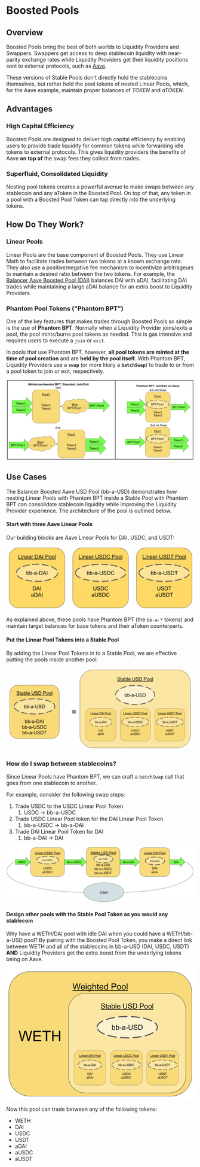 # Boosted Pools

## Overview

Boosted Pools bring the best of both worlds to Liquidity Providers and Swappers. Swappers get access to deep stablecoin liquidity with near-parity exchange rates while Liquidity Providers get their liquidity positions sent to external protocols, such as [Aave](https://aave.com/).

These versions of Stable Pools don't directly hold the stablecoins themselves, but rather hold the pool tokens of nested Linear Pools, which, for the Aave example, maintain proper balances of _TOKEN_ and _aTOKEN_.

## Advantages

### High Capital Efficiency

Boosted Pools are designed to deliver high capital efficiency by enabling users to provide trade liquidity for common tokens while forwarding idle tokens to external protocols. This gives liquidity providers the benefits of Aave **on top of** the swap fees they collect from trades.

### Superfluid, Consolidated Liquidity

Nesting pool tokens creates a powerful avenue to make swaps between any stablecoin and any aToken in the Boosted Pool. On top of that, any token in a pool with a Boosted Pool Token can tap directly into the underlying tokens.

## How Do They Work?

### Linear Pools

Linear Pools are the base component of Boosted Pools. They use Linear Math to facilitate trades between two tokens at a known exchange rate. They also use a positive/negative fee mechanism to incentivize arbitrageurs to maintain a desired ratio between the two tokens. For example, the [Balancer Aave Boosted Pool (DAI)](https://etherscan.io/token/0x804cdb9116a10bb78768d3252355a1b18067bf8f) balances DAI with aDAI, facilitating DAI trades while maintaining a large aDAI balance for an extra boost to Liquidity Providers.

### Phantom Pool Tokens ("Phantom BPT")

One of the key features that makes trades through Boosted Pools so simple is the use of **Phantom BPT**. Normally when a Liquidity Provider joins/exits a pool, the pool mints/burns pool tokens as needed. This is gas intensive and requires users to execute a `join` or `exit`.

In pools that use Phantom BPT, however, **all pool tokens are minted at the time of pool creation** and are **held by the pool itself**. With Phantom BPT, Liquidity Providers use a **`swap`** (or more likely a **`batchSwap`**) to trade to or from a pool token to join or exit, respectively.

![](<../../.gitbook/assets/Screen Shot 2021-12-15 at 9.51.57 AM.png>)

## Use Cases

The Balancer Boosted Aave USD Pool (bb-a-USD) demonstrates how nesting Linear Pools with Phantom BPT inside a Stable Pool with Phantom BPT can consolidate stablecoin liquidity while improving the Liquidity Provider experience. The architecture of the pool is outlined below.

#### Start with three Aave Linear Pools

Our building blocks are Aave Linear Pools for DAI, USDC, and USDT:

![](../../.gitbook/assets/linearPools.png)

As explained above, these pools have Phantom BPT (the `bb-a-*` tokens) and maintain target balances for base tokens and their aToken counterparts.

#### Put the Linear Pool Tokens into a Stable Pool

By adding the Linear Pool Tokens in to a Stable Pool, we are effective putting the pools inside another pool.

![](<../../.gitbook/assets/Screen Shot 2021-12-15 at 9.41.34 AM.png>)

### How do I swap between stablecoins?

Since Linear Pools have Phantom BPT, we can craft a `batchSwap` call that goes from one stablecoin to another.

For example, consider the following swap steps:

1. Trade USDC to the USDC Linear Pool Token
   1. USDC -> bb-a-USDC
2. Trade USDC Linear Pool token for the DAI Linear Pool Token
   1. bb-a-USDC -> bb-a-DAI
3. Trade DAI Linear Pool Token for DAI
   1. bb-a-DAI -> DAI

![](../../.gitbook/assets/stablecoinBatchSwap.png)

#### Design other pools with the Stable Pool Token as you would any stablecoin

Why have a WETH/DAI pool with idle DAI when you could have a WETH/bb-a-USD pool? By pairing with the Boosted Pool Token, you make a direct link between WETH and all of the stablecoins in bb-a-USD (DAI, USDC, USDT) **AND** Liquidity Providers get the extra boost from the underlying tokens being on Aave.

![](<../../.gitbook/assets/Screen Shot 2021-12-15 at 9.45.56 AM.png>)

Now this pool can trade between any of the following tokens:

* WETH
* DAI
* USDC
* USDT
* aDAI
* aUSDC
* aUSDT
